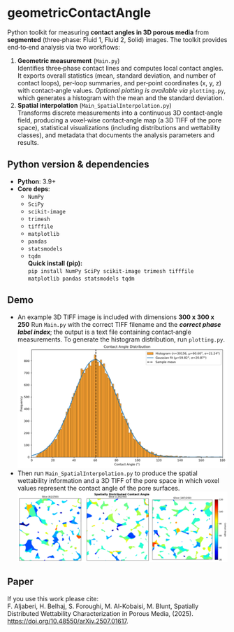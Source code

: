 # geometricContactAngle
Python toolkit for measuring **contact angles in 3D porous media** from **segmented** (three‑phase: Fluid 1, Fluid 2, Solid) images. The toolkit provides end‑to‑end analysis via two workflows:<br>
1. **Geometric measurement** (`Main.py`)<br>Identifies three‑phase contact lines and computes local contact angles. It exports overall statistics (mean, standard deviation, and number of contact loops), per‑loop summaries, and per‑point coordinates (x, y, z) with contact‑angle values. *Optional plotting is available via* `plotting.py`, which generates a histogram with the mean and the standard deviation.
2. **Spatial interpolation** (`Main_SpatialInterpolation.py`)<br>Transforms discrete measurements into a continuous 3D contact‑angle field, producing a voxel‑wise contact‑angle map (a 3D TIFF of the pore space), statistical visualizations (including distributions and wettability classes), and metadata that documents the analysis parameters and results.
## Python version & dependencies
- **Python**: 3.9+
- **Core deps**:
  - `NumPy`
  - `SciPy`
  - `scikit-image`
  - `trimesh`
  - `tifffile`
  - `matplotlib`
  - `pandas`
  - `statsmodels`
  - `tqdm`<br>
**Quick install (pip):**<br>`pip install NumPy SciPy scikit-image trimesh tifffile matplotlib pandas statsmodels tqdm`
## Demo
- An example 3D TIFF image is included with dimensions **300 x 300 x 250** Run `Main.py` with the correct TIFF filename and the ***correct phase label index***; the output is a text file containing contact‑angle measurements. To generate the histogram distribution, run `plotting.py`.<br>
![Screenshot](MW_fw0_CAHistogram.png)
- Then run `Main_SpatialInterpolation.py` to produce the spatial wettability information and a 3D TIFF of the pore space in which voxel values represent the contact angle of the pore surfaces.<br>
![Screenshot](Spatially_Distributed_Contact_Angle_Slices.png)
## Paper
If you use this work please cite:<br>  F. Aljaberi, H. Belhaj, S. Foroughi, M. Al-Kobaisi, M. Blunt, Spatially Distributed Wettability Characterization in Porous Media, (2025). https://doi.org/10.48550/arXiv.2507.01617.
 
